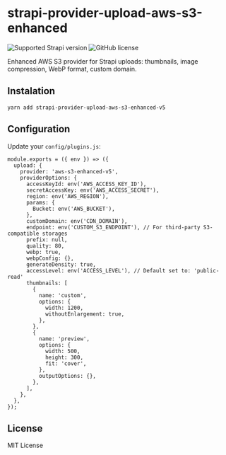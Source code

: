 # strapi-provider-upload-aws-s3-enhanced
![Supported Strapi version](https://img.shields.io/badge/Strapi-3.5.4-green.svg) ![GitHub license](https://img.shields.io/github/license/garretua/strapi-provider-upload-aws-s3-enhanced.svg)

Enhanced AWS S3 provider for Strapi uploads: thumbnails, image compression, WebP format, custom domain.

## Instalation

```
yarn add strapi-provider-upload-aws-s3-enhanced-v5
```

## Configuration
Update your `config/plugins.js`:

    module.exports = ({ env }) => ({
      upload: {
        provider: 'aws-s3-enhanced-v5',
        providerOptions: {
          accessKeyId: env('AWS_ACCESS_KEY_ID'),
          secretAccessKey: env('AWS_ACCESS_SECRET'),
          region: env('AWS_REGION'),
          params: {
            Bucket: env('AWS_BUCKET'),
          },
          customDomain: env('CDN_DOMAIN'),
          endpoint: env('CUSTOM_S3_ENDPOINT'), // For third-party S3-compatible storages
          prefix: null,
          quality: 80,
          webp: true,
          webpConfig: {},
          generateDensity: true,
          accessLevel: env('ACCESS_LEVEL'), // Default set to: 'public-read'
          thumbnails: [
            {
              name: 'custom',
              options: {
                width: 1200,
                withoutEnlargement: true,
              },
            },
            {
              name: 'preview',
              options: {
                width: 500,
                height: 300,
                fit: 'cover',
              },
              outputOptions: {},
            },
          ],
        },
      },
    });


## License

MIT License

